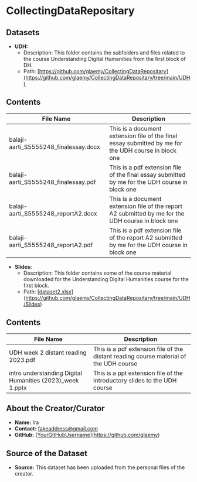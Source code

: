 # CollectingDataRepositary

## Datasets

- **UDH:**
  - Description: This folder contains the subfolders and files related to the course Understanding Digital Humanities from the first block of DH.
  - Path: [https://github.com/glaemy/CollectingDataRepositary](https://github.com/glaemy/CollectingDataRepositary/tree/main/UDH)
    
## Contents

|              File Name                 |                                            Description                                               |
|----------------------------------------|------------------------------------------------------------------------------------------------------|
| balaji-aarti_S5555248_finalessay.docx  | This is a document extension file of the final essay submitted by me for the UDH course in block one |
| balaji-aarti_S5555248_finalessay.pdf   | This is a pdf extension file of the final essay submitted by me for the UDH course in block one      |
| balaji-aarti_S5555248_reportA2.docx    | This is a document extension file of the report A2 submitted by me for the UDH course in block one   |
| balaji-aarti_S5555248_reportA2.pdf     | This is a pdf extension file of the report A2 submitted by me for the UDH course in block one        |

- **Slides:**
  - Description: This folder contains some of the course material downloaded for the Understanding Digital Humanities course for the first block. 
  - Path: [[dataset2.xlsx](./datasets/dataset2.xlsx)](https://github.com/glaemy/CollectingDataRepositary/tree/main/UDH/Slides)

## Contents


|                        File Name                           |                                            Description                                               |
|------------------------------------------------------------|------------------------------------------------------------------------------------------------------|
| UDH week 2 distant reading 2023.pdf                        | This is a pdf extension file of the distant reading course material of the UDH course                |
| intro understanding Digital Humanities (2023)_week 1.pptx  | This is a ppt extension file of the introductory slides to the UDH course                            |


## About the Creator/Curator

- **Name:** Ira
- **Contact:** fakeaddress@gmail.com
- **GitHub:** [[YourGitHubUsername](https://github.com/YourGitHubUsername)](https://github.com/glaemy)

## Source of the Dataset

- **Source:** This dataset has been uploaded from the personal files of the creator.
